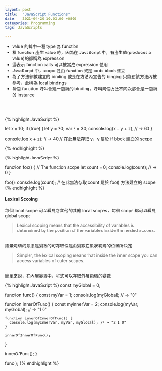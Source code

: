 ```yaml
---
layout: post
title:  "JavaScript Functions"
date:   2021-04-20 10:03:00 +0800
categories: Programming
tags: JavaScripts

---
```


- value 的其中一種 type 為 function
- 檔 function 產生 value 時，因為在 JavaScript 中，有產生值(produces a value)的都稱為 expression
- 這表示 function calls 可以被當成 expression 使用
- JavaScript 中，scope 是由 function 或是 code block 建立 
- 為了方法參數建立的 binding 或是在方法內宣告的 binging 只能在該方法內被參考，此稱為 local bindings
- 每個 function 呼叫會建一個新的 binding，呼叫同個方法不同次都會是一個新的 instance
<br>  
<br>   

{% highlight JavaScript %}

let x = 10;
if (true) {
  let y = 20;
  var z = 30;
  console.log(x + y + z);
  // → 60
}

console.log(x + z); // → 40
// 在此無法存取 y，y 屬於 if block 建立的 scope

{% endhighlight %}

{% highlight JavaScript %}

function foo() {
  // The function scope
  let count = 0;
  console.log(count); // → 0
}

foo();
console.log(count); // 在此無法存取 count 屬於 foo() 方法建立的 scope
{% endhighlight %}

#### Lexical Scoping

每個 local scope 可以看見包含他的其他 local scopes，每個 scope 都可以看見 global scope

> Lexical scoping means that the accessibility of variables is determined by the position of the variables inside the nested scopes.
<br/>
語彙範疇的意思是變數的可存取性是由變數在巢狀範疇的位置所決定

> Simpler, the lexical scoping means that inside the inner scope you can access variables of outer scopes.
<br/>
簡單來說，在內層範疇中，程式可以存取外層範疇的變數

{% highlight JavaScript %}
const myGlobal = 0;

function func() {
  const myVar = 1;
  console.log(myGlobal); // → "0"

  function innerOfFunc() {
    const myInnerVar = 2;
    console.log(myVar, myGlobal); // → "1 0"

    function innerOfInnerOfFunc() {
      console.log(myInnerVar, myVar, myGlobal); // → "2 1 0"
    }

    innerOfInnerOfFunc();
  }

  innerOfFunc();
}

func();
{% endhighlight %}

